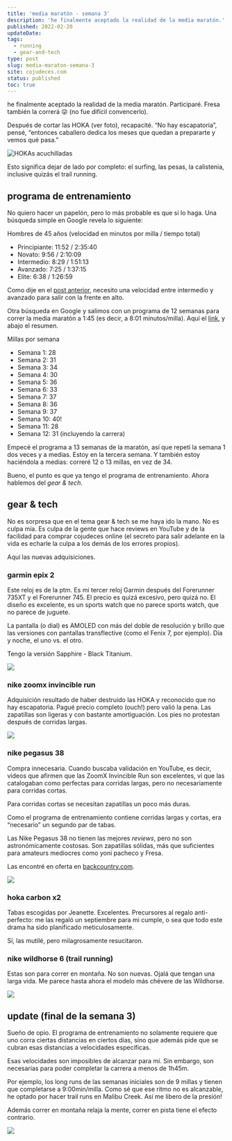 ```yaml
---
title: 'media maratón - semana 3'
description: 'he finalmente aceptado la realidad de la media maratón.'
published: 2022-02-20
updateDate:
tags:
  - running
  - gear-and-tech
type: post
slug: media-maraton-semana-3
site: cojudeces.com
status: published
toc: true
---
```


he finalmente aceptado la realidad de la media maratón. Participaré. Fresa también la correrá 😜 (no fue difícil convencerlo).

Después de cortar las HOKA (ver foto), recapacité. “No hay escapatoria”, pensé, “entonces caballero dedica los meses que quedan a prepararte y vemos qué pasa.”

![](../../assets/2022-01-Hokas.jpg 'HOKAs acuchilladas')

Esto significa dejar de lado por completo: el surfing, las pesas, la calistenia, inclusive quizás el trail running.

## programa de entrenamiento

No quiero hacer un papelón, pero lo más probable es que sí lo haga. Una búsqueda simple en Google revela lo siguiente:

Hombres de 45 años (velocidad en minutos por milla / tiempo total)

- Principiante: 11:52 / 2:35:40
- Novato: 9:56 / 2:10:09
- Intermedio: 8:29 / 1:51:13
- Avanzado: 7:25 / 1:37:15
- Elite: 6:38 / 1:26:59

Como dije en el [post anterior](./regalo-antiperfecto), necesito una velocidad entre intermedio y avanzado para salir con la frente en alto.

Otra búsqueda en Google y salimos con un programa de 12 semanas para correr la media maratón a 1:45 (es decir, a 8:01 minutos/milla). Aquí el [link](https://www.runnersworld.com/uk/training/half-marathon/a760103/rws-12-week-sub-145-half-marathon-schedules/?ref=cojudeces.com), y abajo el resumen.

Millas por semana

- Semana 1: 28
- Semana 2: 31
- Semana 3: 34
- Semana 4: 30
- Semana 5: 36
- Semana 6: 33
- Semana 7: 37
- Semana 8: 36
- Semana 9: 37
- Semana 10: 40!
- Semana 11: 28
- Semana 12: 31 (incluyendo la carrera)

Empecé el programa a 13 semanas de la maratón, así que repetí la semana 1 dos veces y a medias. Estoy en la tercera semana. Y también estoy haciéndola a medias: correré 12 o 13 millas, en vez de 34.

Bueno, el punto es que ya tengo el programa de entrenamiento. Ahora hablemos del *gear & tech*.

## gear & tech

No es sorpresa que en el tema gear & tech se me haya ido la mano. No es culpa mía. Es culpa de la gente que hace reviews en YouTube y de la facilidad para comprar cojudeces online (el secreto para salir adelante en la vida es echarle la culpa a los demás de los errores propios).

Aquí las nuevas adquisiciones.

### garmin epix 2

Este reloj es de la ptm. Es mi tercer reloj Garmin después del Forerunner 735XT y el Forerunner 745. El precio es quizá excesivo, pero quizá no. El diseño es excelente, es un sports watch que no parece sports watch, que no parece de juguete.

La pantalla (o dial) es AMOLED con más del doble de resolución y brillo que las versiones con pantallas transflective (como el Fenix 7, por ejemplo). Día y noche, el uno vs. el otro.

Tengo la versión Sapphire - Black Titanium.

![](../../assets/2022-02-Garmin-Epix-2.jpeg)

### nike zoomx invincible run

Adquisición resultado de haber destruido las HOKA y reconocido que no hay escapatoria. Pagué precio completo (ouch!) pero valió la pena. Las zapatillas son ligeras y con bastante amortiguación. Los pies no protestan después de corridas largas.

![](../../assets/2022-02-Nike-ZoomX.JPG)

### nike pegasus 38

Compra innecesaria. Cuando buscaba validación en YouTube, es decir, videos que afirmen que las ZoomX Invincible Run son excelentes, vi que las catalogaban como perfectas para corridas largas, pero no necesariamente para corridas cortas.

Para corridas cortas se necesitan zapatillas un poco más duras.

Como el programa de entrenamiento contiene corridas largas y cortas, era “necesario” un segundo par de tabas.

Las Nike Pegasus 38 no tienen las mejores *reviews*, pero no son astronómicamente costosas. Son zapatillas sólidas, más que suficientes para amateurs mediocres como yoni pacheco y Fresa.

Las encontré en oferta en [backcountry.com](http://backcountry.com/?ref=cojudeces.com).

![](../../assets/2022-02-air-zoom-pegasus-38-flyease-mens-easy-on-off-road-running-shoes-H16QG5.jpeg)

### hoka carbon x2

Tabas escogidas por Jeanette. Excelentes. Precursores al regalo anti-perfecto: me las regaló un septiembre para mi cumple, o sea que todo este drama ha sido planificado meticulosamente.

Sí, las mutilé, pero milagrosamente resucitaron.

### nike wildhorse 6 (trail running)

Estas son para correr en montaña. No son nuevas. Ojalá que tengan una larga vida. Me parece hasta ahora el modelo más chévere de las Wildhorse.

![](../../assets/2022-02-Nike-Wild-Horse-6.jpeg)

## update (final de la semana 3)

Sueño de opio. El programa de entrenamiento no solamente requiere que uno corra ciertas distancias en ciertos días, sino que además pide que se cubran esas distancias a velocidades específicas.

Esas velocidades son imposibles de alcanzar para mí. Sin embargo, son necesarias para poder completar la carrera a menos de 1h45m.

Por ejemplo, los long runs de las semanas iniciales son de 9 millas y tienen que completarse a 9:00min/milla. Como sé que ese ritmo no es alcanzable, he optado por hacer trail runs en Malibu Creek. Así me libero de la presión!

Además correr en montaña relaja la mente, correr en pista tiene el efecto contrario.

![](../../assets/2022-02-Trail-run-semana-2.JPG)
